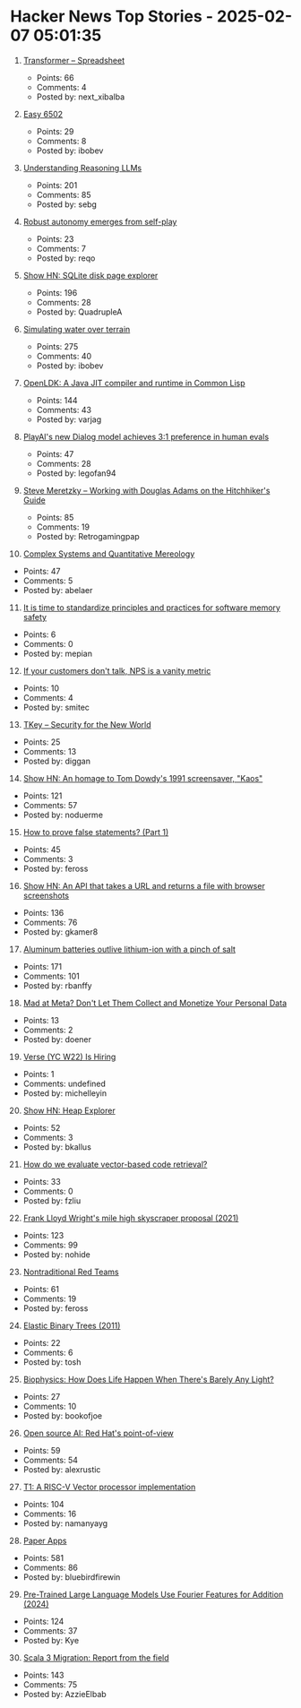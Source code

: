 # Hacker News Top Stories - 2025-02-07 05:01:35

1. [Transformer – Spreadsheet](https://www.byhand.ai/p/transformer-spreadsheet)
   - Points: 66
   - Comments: 4
   - Posted by: next_xibalba

2. [Easy 6502](https://skilldrick.github.io/easy6502/)
   - Points: 29
   - Comments: 8
   - Posted by: ibobev

3. [Understanding Reasoning LLMs](https://magazine.sebastianraschka.com/p/understanding-reasoning-llms)
   - Points: 201
   - Comments: 85
   - Posted by: sebg

4. [Robust autonomy emerges from self-play](https://arxiv.org/abs/2502.03349)
   - Points: 23
   - Comments: 7
   - Posted by: reqo

5. [Show HN: SQLite disk page explorer](https://github.com/QuadrupleA/sqlite-page-explorer)
   - Points: 196
   - Comments: 28
   - Posted by: QuadrupleA

6. [Simulating water over terrain](https://lisyarus.github.io/blog/posts/simulating-water-over-terrain.html)
   - Points: 275
   - Comments: 40
   - Posted by: ibobev

7. [OpenLDK: A Java JIT compiler and runtime in Common Lisp](https://github.com/atgreen/openldk)
   - Points: 144
   - Comments: 43
   - Posted by: varjag

8. [PlayAI's new Dialog model achieves 3:1 preference in human evals](https://play.ht/news/playai-announces-new-benchmarks-playdialog/)
   - Points: 47
   - Comments: 28
   - Posted by: legofan94

9. [Steve Meretzky – Working with Douglas Adams on the Hitchhiker's Guide](https://spillhistorie.no/qa-with-game-designer-steve-meretzky/)
   - Points: 85
   - Comments: 19
   - Posted by: Retrogamingpap

10. [Complex Systems and Quantitative Mereology](https://abeljansma.nl/2025/01/28/mereoPhysics.html)
   - Points: 47
   - Comments: 5
   - Posted by: abelaer

11. [It is time to standardize principles and practices for software memory safety](https://cacm.acm.org/opinion/it-is-time-to-standardize-principles-and-practices-for-software-memory-safety/)
   - Points: 6
   - Comments: 0
   - Posted by: mepian

12. [If your customers don't talk, NPS is a vanity metric](https://www.elliotcsmith.com/if-your-customers-dont-talk-nps-is-a-vanity-metric/)
   - Points: 10
   - Comments: 4
   - Posted by: smitec

13. [TKey – Security for the New World](https://tillitis.se/products/tkey/)
   - Points: 25
   - Comments: 13
   - Posted by: diggan

14. [Show HN: An homage to Tom Dowdy's 1991 screensaver, "Kaos"](https://thestrikeagency.com/kaos/)
   - Points: 121
   - Comments: 57
   - Posted by: noduerme

15. [How to prove false statements? (Part 1)](https://blog.cryptographyengineering.com/2025/02/04/how-to-prove-false-statements-part-1/)
   - Points: 45
   - Comments: 3
   - Posted by: feross

16. [Show HN: An API that takes a URL and returns a file with browser screenshots](https://github.com/US-Artificial-Intelligence/scraper)
   - Points: 136
   - Comments: 76
   - Posted by: gkamer8

17. [Aluminum batteries outlive lithium-ion with a pinch of salt](https://spectrum.ieee.org/aluminum-battery)
   - Points: 171
   - Comments: 101
   - Posted by: rbanffy

18. [Mad at Meta? Don't Let Them Collect and Monetize Your Personal Data](https://www.eff.org/deeplinks/2025/01/mad-meta-dont-let-them-collect-and-monetize-your-personal-data)
   - Points: 13
   - Comments: 2
   - Posted by: doener

19. [Verse (YC W22) Is Hiring](undefined)
   - Points: 1
   - Comments: undefined
   - Posted by: michelleyin

20. [Show HN: Heap Explorer](https://github.com/heap-exploitation/heap-explorer)
   - Points: 52
   - Comments: 3
   - Posted by: bkallus

21. [How do we evaluate vector-based code retrieval?](https://blog.voyageai.com/2024/12/04/code-retrieval-eval/)
   - Points: 33
   - Comments: 0
   - Posted by: fzliu

22. [Frank Lloyd Wright's mile high skyscraper proposal (2021)](https://www.onverticality.com/blog/frank-lloyd-wright-mile-high-skyscraper)
   - Points: 123
   - Comments: 99
   - Posted by: nohide

23. [Nontraditional Red Teams](https://zachholman.com/posts/red-teams)
   - Points: 61
   - Comments: 19
   - Posted by: feross

24. [Elastic Binary Trees (2011)](http://wtarreau.blogspot.com/2011/12/elastic-binary-trees-ebtree.html)
   - Points: 22
   - Comments: 6
   - Posted by: tosh

25. [Biophysics: How Does Life Happen When There's Barely Any Light?](https://www.quantamagazine.org/how-does-life-happen-when-theres-barely-any-light-20250129/)
   - Points: 27
   - Comments: 10
   - Posted by: bookofjoe

26. [Open source AI: Red Hat's point-of-view](https://www.redhat.com/en/blog/open-source-ai-red-hats-point-view)
   - Points: 59
   - Comments: 54
   - Posted by: alexrustic

27. [T1: A RISC-V Vector processor implementation](https://github.com/chipsalliance/t1)
   - Points: 104
   - Comments: 16
   - Posted by: namanyayg

28. [Paper Apps](https://gladdendesign.com/collections/paper-apps)
   - Points: 581
   - Comments: 86
   - Posted by: bluebirdfirewin

29. [Pre-Trained Large Language Models Use Fourier Features for Addition (2024)](https://arxiv.org/abs/2406.03445)
   - Points: 124
   - Comments: 37
   - Posted by: Kye

30. [Scala 3 Migration: Report from the field](https://blog.pierre-ricadat.com/scala-3-migration-report-from-the-field)
   - Points: 143
   - Comments: 75
   - Posted by: AzzieElbab

